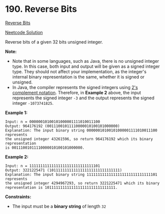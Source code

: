 # 190. Reverse Bits

[Reverse Bits](https://leetcode.com/problems/reverse-bits/description/)

[Neetcode Solution](https://www.youtube.com/watch?v=UcoN6UjAI64)

Reverse bits of a given 32 bits unsigned integer.

**Note:**

- Note that in some languages, such as Java, there is no unsigned integer type.
  In this case, both input and output will be given as a signed integer type.
  They should not affect your implementation, as the integer's internal binary
  representation is the same, whether it is signed or unsigned.
- In Java, the compiler represents the signed integers using
  [2's complement notation](https://en.wikipedia.org/wiki/Two%27s_complement).
  Therefore, in <b>Example 2</b> above, the input represents the signed integer
  `-3` and the output represents the signed integer `-1073741825`.

**Example 1:**

```
Input: n = 00000010100101000001111010011100
Output: 964176192 (00111001011110000010100101000000)
Explanation: The input binary string 00000010100101000001111010011100 represents
the unsigned integer 43261596, so return 964176192 which its binary representation
is 00111001011110000010100101000000.
```

**Example 2:**

```
Input: n = 11111111111111111111111111111101
Output: 3221225471 (10111111111111111111111111111111)
Explanation: The input binary string 11111111111111111111111111111101 represents
the unsigned integer 4294967293, so return 3221225471 which its binary
representation is 10111111111111111111111111111111.
```

**Constraints:**

- The input must be a <b>binary string</b> of length `32`
